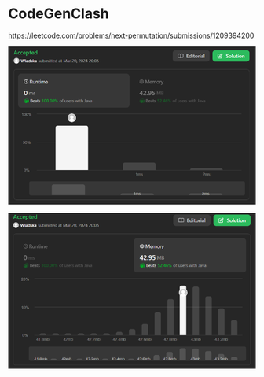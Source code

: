 # CodeGenClash

https://leetcode.com/problems/next-permutation/submissions/1209394200

![runtime](./images/leetcodesummary/runtime.png)

![memory](./images/leetcodesummary/memory.png)